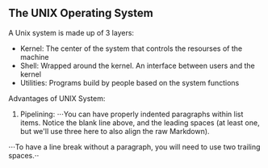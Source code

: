 ## The UNIX Operating System

A Unix system is made up of 3 layers:

  - Kernel: The center of the system that controls the resourses of the machine
  - Shell: Wrapped around the kernel. An interface between users and the kernel
  - Utilities: Programs build by people based on the system functions

Advantages of UNIX System:

1. Pipelining:
⋅⋅⋅You can have properly indented paragraphs within list items. Notice the blank line above, and the leading spaces (at least one, but we'll use three here to also align the raw Markdown).

⋅⋅⋅To have a line break without a paragraph, you will need to use two trailing spaces.⋅⋅
